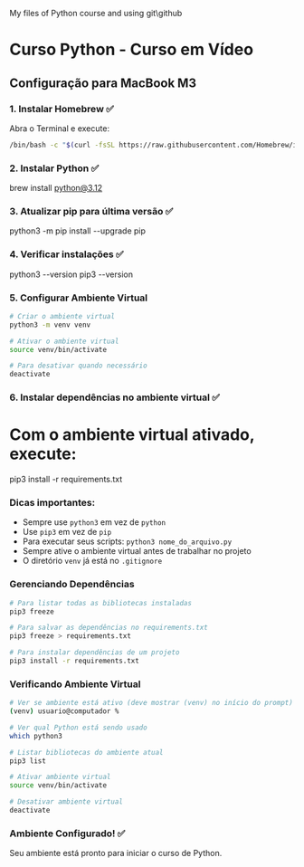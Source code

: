 My files of Python course and using git\github


# Curso Python - Curso em Vídeo

## Configuração para MacBook M3

### 1. Instalar Homebrew ✅
Abra o Terminal e execute:

```bash
/bin/bash -c "$(curl -fsSL https://raw.githubusercontent.com/Homebrew/install/HEAD/install.sh)"
```

### 2. Instalar Python ✅

brew install python@3.12

### 3. Atualizar pip para última versão ✅

python3 -m pip install --upgrade pip

### 4. Verificar instalações ✅

python3 --version
pip3 --version

### 5. Configurar Ambiente Virtual
```bash
# Criar o ambiente virtual
python3 -m venv venv

# Ativar o ambiente virtual
source venv/bin/activate

# Para desativar quando necessário
deactivate
```

### 6. Instalar dependências no ambiente virtual ✅
# Com o ambiente virtual ativado, execute:
pip3 install -r requirements.txt

### Dicas importantes:
- Sempre use `python3` em vez de `python`
- Use `pip3` em vez de `pip`
- Para executar seus scripts: `python3 nome_do_arquivo.py`
- Sempre ative o ambiente virtual antes de trabalhar no projeto
- O diretório `venv` já está no `.gitignore`

### Gerenciando Dependências
```bash
# Para listar todas as bibliotecas instaladas
pip3 freeze

# Para salvar as dependências no requirements.txt
pip3 freeze > requirements.txt

# Para instalar dependências de um projeto
pip3 install -r requirements.txt
```

### Verificando Ambiente Virtual
```bash
# Ver se ambiente está ativo (deve mostrar (venv) no início do prompt)
(venv) usuario@computador %

# Ver qual Python está sendo usado
which python3

# Listar bibliotecas do ambiente atual
pip3 list

# Ativar ambiente virtual
source venv/bin/activate

# Desativar ambiente virtual
deactivate
```

### Ambiente Configurado! ✅
Seu ambiente está pronto para iniciar o curso de Python.